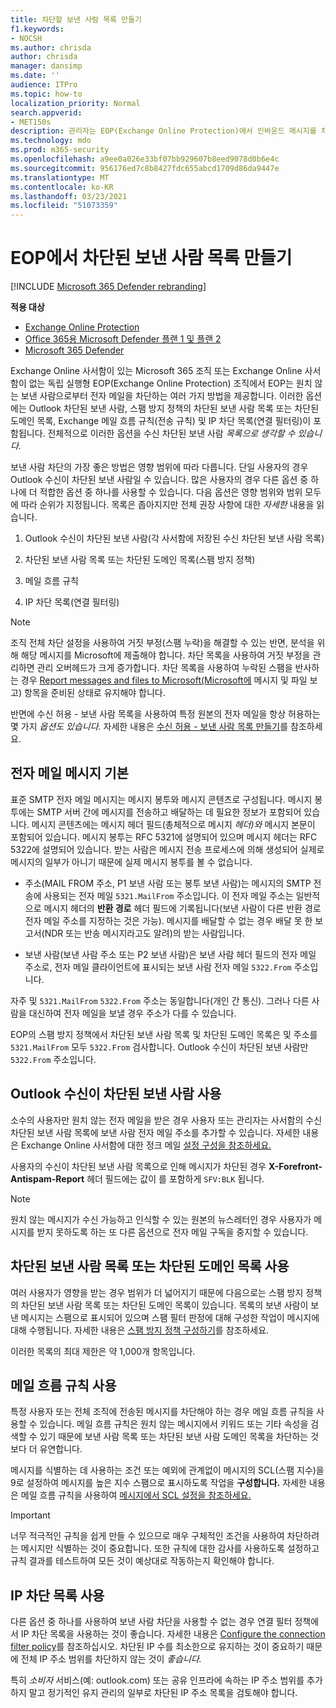 ```yaml
---
title: 차단할 보낸 사람 목록 만들기
f1.keywords:
- NOCSH
ms.author: chrisda
author: chrisda
manager: dansimp
ms.date: ''
audience: ITPro
ms.topic: how-to
localization_priority: Normal
search.appverid:
- MET150s
description: 관리자는 EOP(Exchange Online Protection)에서 인바운드 메시지를 차단하는 사용 가능한 옵션 및 기본 옵션에 대해 배울 수 있습니다.
ms.technology: mdo
ms.prod: m365-security
ms.openlocfilehash: a9ee0a026e33bf07bb929607b8eed9078d0b6e4c
ms.sourcegitcommit: 956176ed7c8b8427fdc655abcd1709d86da9447e
ms.translationtype: MT
ms.contentlocale: ko-KR
ms.lasthandoff: 03/23/2021
ms.locfileid: "51073359"
---
```

# <a name="create-blocked-sender-lists-in-eop"></a>EOP에서 차단된 보낸 사람 목록 만들기

[!INCLUDE [Microsoft 365 Defender rebranding](../includes/microsoft-defender-for-office.md)]

**적용 대상**
- [Exchange Online Protection](exchange-online-protection-overview.md)
- [Office 365용 Microsoft Defender 플랜 1 및 플랜 2](defender-for-office-365.md)
- [Microsoft 365 Defender](../defender/microsoft-365-defender.md)

Exchange Online 사서함이 있는 Microsoft 365 조직 또는 Exchange Online 사서함이 없는 독립 실행형 EOP(Exchange Online Protection) 조직에서 EOP는 원치 않는 보낸 사람으로부터 전자 메일을 차단하는 여러 가지 방법을 제공합니다. 이러한 옵션에는 Outlook 차단된 보낸 사람, 스팸 방지 정책의 차단된 보낸 사람 목록 또는 차단된 도메인 목록, Exchange 메일 흐름 규칙(전송 규칙) 및 IP 차단 목록(연결 필터링)이 포함됩니다. 전체적으로 이러한 옵션을 수신 차단된 보낸 사람 _목록으로 생각할 수 있습니다._

보낸 사람 차단의 가장 좋은 방법은 영향 범위에 따라 다릅니다. 단일 사용자의 경우 Outlook 수신이 차단된 보낸 사람일 수 있습니다. 많은 사용자의 경우 다른 옵션 중 하나에 더 적합한 옵션 중 하나를 사용할 수 있습니다. 다음 옵션은 영향 범위와 범위 모두에 따라 순위가 지정됩니다. 목록은 좁아지지만 전체 권장 사항에 대한 *자세한* 내용을 읽습니다.

1. Outlook 수신이 차단된 보낸 사람(각 사서함에 저장된 수신 차단된 보낸 사람 목록)

2. 차단된 보낸 사람 목록 또는 차단된 도메인 목록(스팸 방지 정책)

3. 메일 흐름 규칙

4. IP 차단 목록(연결 필터링)

> [!NOTE]
> 조직 전체 차단 설정을 사용하여 거짓 부정(스팸 누락)을 해결할 수 있는 반면, 분석을 위해 해당 메시지를 Microsoft에 제출해야 합니다. 차단 목록을 사용하여 거짓 부정을 관리하면 관리 오버헤드가 크게 증가합니다. 차단 목록을 사용하여 누락된 스팸을 반사하는 경우 [Report messages and files to Microsoft(Microsoft에](report-junk-email-messages-to-microsoft.md) 메시지 및 파일 보고) 항목을 준비된 상태로 유지해야 합니다.

반면에 수신 허용 - 보낸 사람 목록을 사용하여 특정 원본의 전자 메일을 항상 허용하는 몇 가지 _옵션도 있습니다._ 자세한 내용은 [수신 허용 - 보낸 사람 목록 만들기](create-safe-sender-lists-in-office-365.md)를 참조하세요.

## <a name="email-message-basics"></a>전자 메일 메시지 기본

표준 SMTP 전자 메일 메시지는 메시지 봉투와 메시지 콘텐츠로 구성됩니다.  메시지 봉투에는 SMTP 서버 간에 메시지를 전송하고 배달하는 데 필요한 정보가 포함되어 있습니다. 메시지 콘텐츠에는 메시지 헤더 필드(총체적으로 메시지 *헤더)와* 메시지 본문이 포함되어 있습니다. 메시지 봉투는 RFC 5321에 설명되어 있으며 메시지 헤더는 RFC 5322에 설명되어 있습니다. 받는 사람은 메시지 전송 프로세스에 의해 생성되어 실제로 메시지의 일부가 아니기 때문에 실제 메시지 봉투를 볼 수 없습니다.

- 주소(MAIL FROM 주소, P1 보낸 사람 또는 봉투 보낸 사람)는 메시지의 SMTP 전송에 사용되는 전자 메일 `5321.MailFrom` 주소입니다.  이 전자 메일 주소는 일반적으로 메시지 헤더의 **반환 경로** 헤더 필드에 기록됩니다(보낸 사람이 다른  반환 경로 전자 메일 주소를 지정하는 것은 가능). 메시지를 배달할 수 없는 경우 배달 못 한 보고서(NDR 또는 반송 메시지라고도 알려)의 받는 사람입니다.

- 보낸 사람(보낸 사람 주소 또는 P2 보낸 사람)은 보낸 사람 헤더 필드의 전자 메일 주소로, 전자 메일 클라이언트에 표시되는 보낸 사람 전자 메일 `5322.From` 주소입니다.  

자주 및 `5321.MailFrom` `5322.From` 주소는 동일합니다(개인 간 통신). 그러나 다른 사람을 대신하여 전자 메일을 보낼 경우 주소가 다를 수 있습니다.

EOP의 스팸 방지 정책에서 차단된 보낸 사람 목록 및 차단된 도메인 목록은 및 주소를 `5321.MailFrom` 모두 `5322.From` 검사합니다. Outlook 수신이 차단된 보낸 사람만 `5322.From` 주소입니다.

## <a name="use-outlook-blocked-senders"></a>Outlook 수신이 차단된 보낸 사람 사용

소수의 사용자만 원치 않는 전자 메일을 받은 경우 사용자 또는 관리자는 사서함의 수신 차단된 보낸 사람 목록에 보낸 사람 전자 메일 주소를 추가할 수 있습니다. 자세한 내용은 Exchange Online 사서함에 대한 정크 메일 [설정 구성을 참조하세요.](configure-junk-email-settings-on-exo-mailboxes.md)

사용자의 수신이 차단된 보낸 사람 목록으로 인해 메시지가 차단된 경우 **X-Forefront-Antispam-Report** 헤더 필드에는 값이 를 포함하게 `SFV:BLK` 됩니다.

> [!NOTE]
> 원치 않는 메시지가 수신 가능하고 인식할 수 있는 원본의 뉴스레터인 경우 사용자가 메시지를 받지 못하도록 하는 또 다른 옵션으로 전자 메일 구독을 중지할 수 있습니다.

## <a name="use-blocked-sender-lists-or-blocked-domain-lists"></a>차단된 보낸 사람 목록 또는 차단된 도메인 목록 사용

여러 사용자가 영향을 받는 경우 범위가 더 넓어지기 때문에 다음으로는 스팸 방지 정책의 차단된 보낸 사람 목록 또는 차단된 도메인 목록이 있습니다. 목록의 보낸 사람이 보낸 메시지는 스팸으로 표시되어 있으며 스팸 필터 판정에 대해 구성한 작업이 메시지에 대해 수행됩니다.  자세한 내용은 [스팸 방지 정책 구성하기](configure-your-spam-filter-policies.md)를 참조하세요.

이러한 목록의 최대 제한은 약 1,000개 항목입니다.

## <a name="use-mail-flow-rules"></a>메일 흐름 규칙 사용

특정 사용자 또는 전체 조직에 전송된 메시지를 차단해야 하는 경우 메일 흐름 규칙을 사용할 수 있습니다. 메일 흐름 규칙은 원치 않는 메시지에서 키워드 또는 기타 속성을 검색할 수 있기 때문에 보낸 사람 목록 또는 차단된 보낸 사람 도메인 목록을 차단하는 것보다 더 유연합니다.

메시지를 식별하는 데 사용하는 조건 또는 예외에 관계없이 메시지의 SCL(스팸 지수)을 9로 설정하여 메시지를 높은 지수 스팸으로 표시하도록 작업을 **구성합니다.** 자세한 내용은 메일 흐름 규칙을 사용하여 [메시지에서 SCL 설정을 참조하세요.](use-mail-flow-rules-to-set-the-spam-confidence-level-scl-in-messages.md)

> [!IMPORTANT]
> 너무 적극적인 규칙을 쉽게  만들 수 있으므로 매우 구체적인 조건을 사용하여 차단하려는 메시지만 식별하는 것이 중요합니다. 또한 규칙에 대한 감사를 사용하도록 설정하고 규칙 결과를 테스트하여 모든 것이 예상대로 작동하는지 확인해야 합니다.

## <a name="use-the-ip-block-list"></a>IP 차단 목록 사용

다른 옵션 중 하나를 사용하여 보낸 사람 차단을 사용할  수 없는 경우 연결 필터 정책에서 IP 차단 목록을 사용하는 것이 좋습니다. 자세한 내용은 [Configure the connection filter policy](configure-the-connection-filter-policy.md)를 참조하십시오. 차단된 IP 수를 최소한으로 유지하는 것이 중요하기 때문에 전체 IP 주소 범위를 차단하지 않는 것이 *좋습니다.*

특히 *소비자* 서비스(예: outlook.com) 또는 공유 인프라에 속하는 IP 주소 범위를 추가하지 말고 정기적인 유지 관리의 일부로 차단된 IP 주소 목록을 검토해야 합니다.
